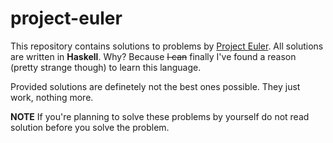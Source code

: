 # project-euler

This repository contains solutions to problems by [Project Euler](https://projecteuler.net/).
All solutions are written in **Haskell**. Why? Because ~~I can~~ finally I've found a reason (pretty strange though) to learn this language.

Provided solutions are definetely not the best ones possible. They just work, nothing more.

**NOTE** If you're planning to solve these problems by yourself do not read solution before you solve the problem.
